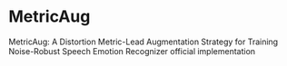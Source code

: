 # MetricAug
MetricAug: A Distortion Metric-Lead Augmentation Strategy for Training Noise-Robust Speech Emotion Recognizer official implementation
